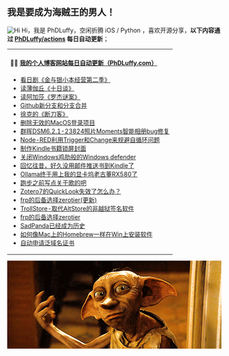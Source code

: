 ## 我是要成为海贼王的男人！

<img src='https://qpluspicture.oss-cn-beijing.aliyuncs.com/6LjjQA/Hi.gif' alt='Hi' width="24"/> Hi，我是 PhDLuffy，空闲折腾 iOS / Python ，喜欢开源分享，**以下内容通过 <a href="https://github.com/PhDLuffy/PhDLuffy/actions" target="_blank">PhDLuffy/actions</a> 每日自动更新**；

<table>
<td>

#### 🤹‍♀️ <a href="https://phdluffy.com/" target="_blank">我的个人博客网站每日自动更新（PhDLuffy.com）</a>

<!-- blog starts -->
* <a href='https://PhDLuffy.github.io/2025/05/02/Akinai-Seiden-Kin-to-Gin/' target='_blank'>看日剧《金与银小本经营第二季》</a>
* <a href='https://PhDLuffy.github.io/2025/04/28/Decameron-Boccaccio/' target='_blank'>读薄伽丘《十日谈》</a>
* <a href='https://PhDLuffy.github.io/2025/04/07/Agatha-The-Murder-of-Roger-Ackroyd/' target='_blank'>读阿加莎《罗杰谜案》</a>
* <a href='https://PhDLuffy.github.io/2025/04/03/github-branch-merge/' target='_blank'>Github新分支和分支合并</a>
* <a href='https://PhDLuffy.github.io/2025/04/03/Tsui-Hark-The-Blade/' target='_blank'>徐克的《断刀客》</a>
* <a href='https://PhDLuffy.github.io/2025/03/15/macos-login-items-background-tasks/' target='_blank'>删除无效的MacOS登录项目</a>
* <a href='https://PhDLuffy.github.io/2024/12/26/synology-dsm-moments-face/' target='_blank'>群晖DSM6.2.1-23824照片Moments智能相册bug修复</a>
* <a href='https://PhDLuffy.github.io/2024/12/22/home-assistant-node-red-trigger-change/' target='_blank'>Node-RED利用Trigger和Change来规避自循环问题</a>
* <a href='https://PhDLuffy.github.io/2024/11/02/kindle-calibre-bookcover-lockscreen/' target='_blank'>制作Kindle书籍锁屏封面</a>
* <a href='https://PhDLuffy.github.io/2024/09/06/windows-defender-Defender-Control/' target='_blank'>关闭Windows鸡肋般的Windows defender</a>
* <a href='https://PhDLuffy.github.io/2024/09/04/kindle-calibre-mail/' target='_blank'>回忆往昔，好久没用邮件推送书到Kindle了</a>
* <a href='https://PhDLuffy.github.io/2024/08/08/ollama-rx580-egpu-amd/' target='_blank'>Ollama终于用上我的显卡坞老古董RX580了</a>
* <a href='https://PhDLuffy.github.io/2024/08/05/neteasemusic-ncm-mp3-applemusic/' target='_blank'>跑步之前写点关于歌的吧</a>
* <a href='https://PhDLuffy.github.io/2024/06/12/zotero-quicklook-mac-actions-tags/' target='_blank'>Zotero7的QuickLook失效了怎么办？</a>
* <a href='https://PhDLuffy.github.io/2023/10/07/zerotier-planet-docker/' target='_blank'>frp的后备选择zerotier(更新)</a>
* <a href='https://PhDLuffy.github.io/2023/10/06/trollstore-ios-ipa/' target='_blank'>TrollStore-取代AltStore的非越狱签名软件</a>
* <a href='https://PhDLuffy.github.io/2023/08/13/zerotier-planet-docker/' target='_blank'>frp的后备选择zerotier</a>
* <a href='https://PhDLuffy.github.io/2023/08/02/ehentai-exhentai-sadpanda/' target='_blank'>SadPanda已经成为历史</a>
* <a href='https://PhDLuffy.github.io/2023/07/31/scoop-win-wiztree/' target='_blank'>如何像Mac上的Homebrew一样在Win上安装软件</a>
* <a href='https://PhDLuffy.github.io/2023/07/10/zerossl-camesh-docker/' target='_blank'>自动申请泛域名证书</a>
<!-- blog ends -->

</td>
</table>

![多比点赞手势](https://raw.githubusercontent.com/PhDLuffy/PicGo/master/img/多比.gif)